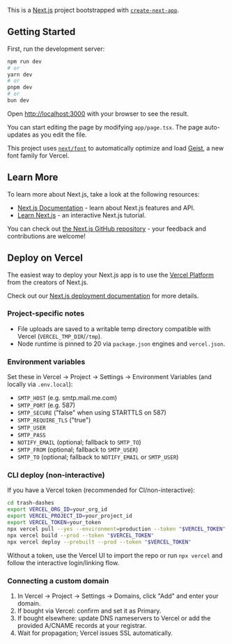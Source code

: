 This is a [Next.js](https://nextjs.org) project bootstrapped with [`create-next-app`](https://nextjs.org/docs/app/api-reference/cli/create-next-app).

## Getting Started

First, run the development server:

```bash
npm run dev
# or
yarn dev
# or
pnpm dev
# or
bun dev
```

Open [http://localhost:3000](http://localhost:3000) with your browser to see the result.

You can start editing the page by modifying `app/page.tsx`. The page auto-updates as you edit the file.

This project uses [`next/font`](https://nextjs.org/docs/app/building-your-application/optimizing/fonts) to automatically optimize and load [Geist](https://vercel.com/font), a new font family for Vercel.

## Learn More

To learn more about Next.js, take a look at the following resources:

- [Next.js Documentation](https://nextjs.org/docs) - learn about Next.js features and API.
- [Learn Next.js](https://nextjs.org/learn) - an interactive Next.js tutorial.

You can check out [the Next.js GitHub repository](https://github.com/vercel/next.js) - your feedback and contributions are welcome!

## Deploy on Vercel

The easiest way to deploy your Next.js app is to use the [Vercel Platform](https://vercel.com/new?utm_medium=default-template&filter=next.js&utm_source=create-next-app&utm_campaign=create-next-app-readme) from the creators of Next.js.

Check out our [Next.js deployment documentation](https://nextjs.org/docs/app/building-your-application/deploying) for more details.

### Project-specific notes

- File uploads are saved to a writable temp directory compatible with Vercel (`VERCEL_TMP_DIR`/`/tmp`).
- Node runtime is pinned to 20 via `package.json` engines and `vercel.json`.

### Environment variables

Set these in Vercel → Project → Settings → Environment Variables (and locally via `.env.local`):

- `SMTP_HOST` (e.g. smtp.mail.me.com)
- `SMTP_PORT` (e.g. 587)
- `SMTP_SECURE` ("false" when using STARTTLS on 587)
- `SMTP_REQUIRE_TLS` ("true")
- `SMTP_USER`
- `SMTP_PASS`
- `NOTIFY_EMAIL` (optional; fallback to `SMTP_TO`)
- `SMTP_FROM` (optional; fallback to `SMTP_USER`)
- `SMTP_TO` (optional; fallback to `NOTIFY_EMAIL` or `SMTP_USER`)

### CLI deploy (non-interactive)

If you have a Vercel token (recommended for CI/non-interactive):

```bash
cd trash-dashes
export VERCEL_ORG_ID=your_org_id
export VERCEL_PROJECT_ID=your_project_id
export VERCEL_TOKEN=your_token
npx vercel pull --yes --environment=production --token "$VERCEL_TOKEN"
npx vercel build --prod --token "$VERCEL_TOKEN"
npx vercel deploy --prebuilt --prod --token "$VERCEL_TOKEN"
```

Without a token, use the Vercel UI to import the repo or run `npx vercel` and follow the interactive login/linking flow.

### Connecting a custom domain

1. In Vercel → Project → Settings → Domains, click "Add" and enter your domain.
2. If bought via Vercel: confirm and set it as Primary.
3. If bought elsewhere: update DNS nameservers to Vercel or add the provided A/CNAME records at your registrar.
4. Wait for propagation; Vercel issues SSL automatically.
